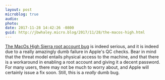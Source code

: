 ```yaml
---
layout: post
microblog: true
audio: 
photo: 
date: 2017-11-28 14:42:26 -0800
guid: http://jbwhaley.micro.blog/2017/11/28/the-macos-high.html
---
```

[The MacOs High Sierra root account bug](https://9to5mac.com/2017/11/28/how-to-set-root-password/) is indeed serious, and it is indeed due to a really amazingly dumb failure in Apple's QC checks. Bear in mind that the threat model entails physical access to the machine, and that there is a workaround in enabling a root account and giving it a decent password. For many users, there may not be much to worry about, and Apple will certainly issue a fix soon. Still, this is a *really* dumb bug.
